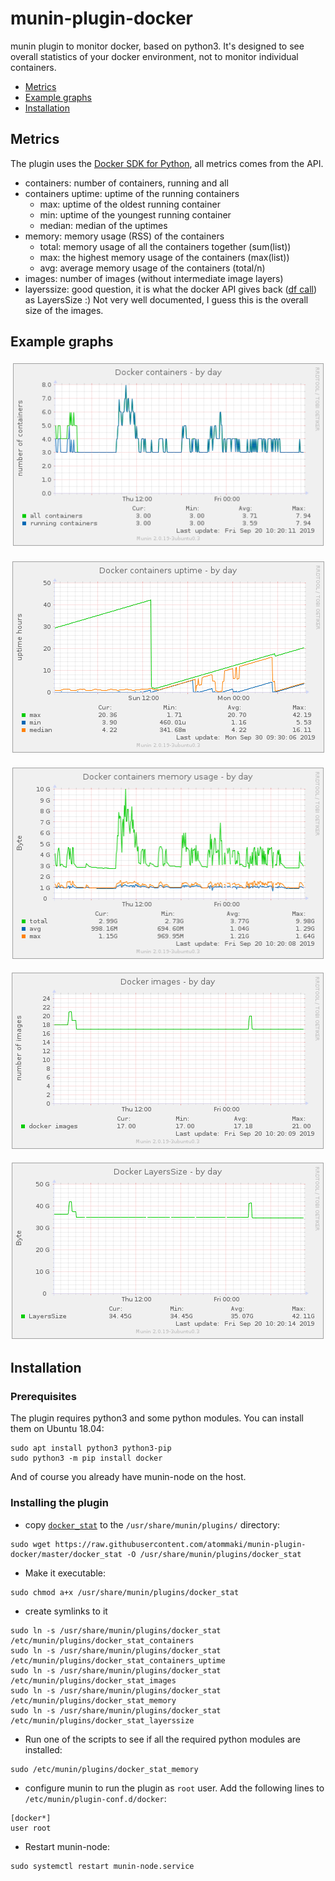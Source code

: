 # munin-plugin-docker

munin plugin to monitor docker, based on python3. It's designed to see overall statistics of your docker environment, not to monitor individual containers.

  * [Metrics](#metrics)
  * [Example graphs](#example_graphs)
  * [Installation](#installation)

## Metrics
<a name="metrics"/>

The plugin uses the [Docker SDK for Python](https://docker-py.readthedocs.io/en/stable/), all metrics comes from the API.
  * containers: number of containers, running and all
  * containers uptime: uptime of the running containers
    * max: uptime of the oldest running container
    * min: uptime of the youngest running container
    * median: median of the uptimes
  * memory: memory usage (RSS) of the containers
    * total: memory usage of all the containers together (sum(list))
    * max: the highest memory usage of the containers (max(list))
    * avg: average memory usage of the containers (total/n)
  * images: number of images (without intermediate image layers)
  * layerssize: good question, it is what the docker API gives back ([df call](https://docker-py.readthedocs.io/en/stable/api.html#module-docker.api.daemon)) as LayersSize :) Not very well documented, I guess this is the overall size of the images.

## Example graphs
<a name="example_graphs"/>

![Number of containers](https://github.com/atommaki/munin-plugin-docker/raw/master/screenshots/munin-plugin-docker-screenshot-containers.png "Number of containers")

![Containers uptime](https://github.com/atommaki/munin-plugin-docker/raw/master/screenshots/munin-plugin-docker-screenshot-containers-uptime.png "Containers uptime")

![Containers memory usage](https://github.com/atommaki/munin-plugin-docker/raw/master/screenshots/munin-plugin-docker-screenshot-memory.png "Containers memory usage")

![Number of images](https://github.com/atommaki/munin-plugin-docker/raw/master/screenshots/munin-plugin-docker-screenshot-images.png "Number of images")

![Docker LayersSize](https://github.com/atommaki/munin-plugin-docker/raw/master/screenshots/munin-plugin-docker-screenshot-layerssize.png "Docker LayersSize")


## Installation
<a name="installation"/>

### Prerequisites
The plugin requires python3 and some python modules. You can install them on Ubuntu 18.04:
```
sudo apt install python3 python3-pip
sudo python3 -m pip install docker
```
And of course you already have munin-node on the host.

### Installing the plugin
 * copy [`docker_stat`](https://raw.githubusercontent.com/atommaki/munin-plugin-docker/master/docker_stat) to the `/usr/share/munin/plugins/` directory:
```
sudo wget https://raw.githubusercontent.com/atommaki/munin-plugin-docker/master/docker_stat -O /usr/share/munin/plugins/docker_stat
```

 * Make it executable:
```
sudo chmod a+x /usr/share/munin/plugins/docker_stat
```

 * create symlinks to it
```
sudo ln -s /usr/share/munin/plugins/docker_stat /etc/munin/plugins/docker_stat_containers
sudo ln -s /usr/share/munin/plugins/docker_stat /etc/munin/plugins/docker_stat_containers_uptime
sudo ln -s /usr/share/munin/plugins/docker_stat /etc/munin/plugins/docker_stat_images
sudo ln -s /usr/share/munin/plugins/docker_stat /etc/munin/plugins/docker_stat_memory
sudo ln -s /usr/share/munin/plugins/docker_stat /etc/munin/plugins/docker_stat_layerssize
```

 * Run one of the scripts to see if all the required python modules are installed:
```
sudo /etc/munin/plugins/docker_stat_memory
```

 * configure munin to run the plugin as `root` user. Add the following lines to `/etc/munin/plugin-conf.d/docker`:
```
[docker*]
user root
```

 * Restart munin-node:
```
sudo systemctl restart munin-node.service
```

